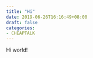 ```yaml
---
title: "Hi"
date: 2019-06-26T16:16:49+08:00
draft: false
categories:
- CHEAPTALK
---
```


Hi world!

<!-- more -- >

More in the world!